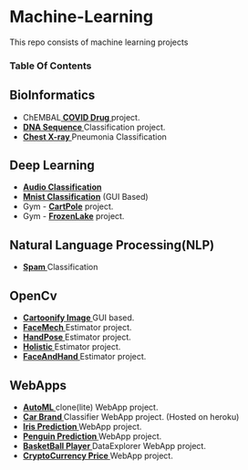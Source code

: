# Machine-Learning

This repo consists of machine learning projects 


### Table Of Contents
## BioInformatics
<ul>
      <li>ChEMBAL<a href='https://github.com/Anonymous7code/Machine-Learning/tree/master/BioInformatics/ChEMBAL%20Covid%20Drug'><b> COVID Drug </b></a> project.</li>
      <li><a href='https://github.com/Anonymous7code/Machine-Learning/tree/master/BioInformatics/DNA%20Sequence'><b> DNA Sequence </b></a> Classification project.</li>
      <li><a href='https://github.com/Anonymous7code/Machine-Learning/tree/master/BioInformatics/Pnemonia'><b> Chest X-ray </b></a> Pneumonia Classification </li>
</ul>

## Deep Learning
  <ul>
      <li><a href='https://github.com/Anonymous7code/Machine-Learning/tree/master/Deep%20Learning/Audio%20Classification'><b>Audio Classification</b></a></li>
      <li><a href='https://github.com/Anonymous7code/Machine-Learning/tree/master/Deep%20Learning/MNIST'><b>Mnist Classification</b></a> (GUI Based)</li>
      <li>Gym - <a href='https://github.com/Anonymous7code/Machine-Learning/blob/master/Deep%20Learning/Reinforcement%20Learning/cartpole.py'><b>CartPole</b></a> project.</li>
      <li>Gym - <a href='https://github.com/Anonymous7code/Machine-Learning/blob/master/Deep%20Learning/Reinforcement%20Learning/frozenlake.py'><b>FrozenLake</b></a> project.</li>
  </ul>

## Natural Language Processing(NLP)
<ul>
      <li><a href='https://github.com/Anonymous7code/Machine-Learning/tree/master/NLP/Spam%20Classifier'><b> Spam </b></a> Classification </li>
</ul>

## OpenCv
<ul>
      <li><a href='https://github.com/Anonymous7code/Machine-Learning/tree/master/OpenCV/Cartoonify'><b>Cartoonify Image </b></a> GUI based.</li>
      <li><a href='https://github.com/Anonymous7code/Machine-Learning/blob/master/OpenCV/FaceMesh.py'><b>FaceMech </b></a> Estimator project.</li>
      <li><a href='https://github.com/Anonymous7code/Machine-Learning/blob/master/OpenCV/HandPose.py'><b>HandPose </b></a> Estimator project.</li>
      <li><a href='https://github.com/Anonymous7code/Machine-Learning/blob/master/OpenCV/Holistic.py'><b>Holistic </b></a> Estimator project.</li>
      <li><a href='https://github.com/Anonymous7code/Machine-Learning/blob/master/OpenCV/FaceAndHandEstimator.py'><b>FaceAndHand </b></a>Estimator project.</li>
      
</ul>

## WebApps
<ul>
      <li><a href='https://github.com/Anonymous7code/Machine-Learning/tree/master/WebApps/AutoML'><b>AutoML </b></a> clone(lite) WebApp project.</li>
      <li><a href='https://github.com/Anonymous7code/Machine-Learning/tree/master/WebApps/CarBrand%20Classification'><b>Car Brand </b></a> Classifier WebApp project. (Hosted on heroku)</li>
      <li><a href='https://github.com/Anonymous7code/Machine-Learning/tree/master/WebApps/Iris'><b>Iris Prediction </b></a> WebApp project.</li>
      <li><a href='https://github.com/Anonymous7code/Machine-Learning/tree/master/WebApps/Penguin'><b>Penguin Prediction </b></a> WebApp project.</li>
      <li><a href='https://github.com/Anonymous7code/Machine-Learning/tree/master/WebApps/BasketBall%20DataExplorer'><b>BasketBall Player </b></a> DataExplorer WebApp project.</li>
      <li><a href='https://github.com/Anonymous7code/Machine-Learning/tree/master/WebApps/Cryptocurrency'><b>CryptoCurrency Price </b></a>  WebApp project.</li>
</ul>






